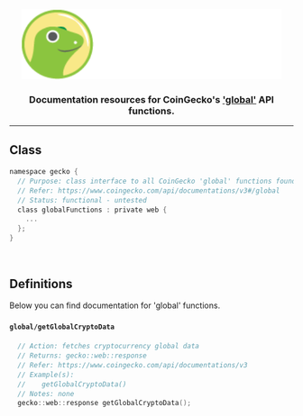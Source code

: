 <p align="center">
  <img width="460" height="125" src="/images/coingecko.jpg">
</p>
<h3 align="center">Documentation resources for CoinGecko's <a href="https://www.coingecko.com/api/documentations/v3#/global">'global'</a> API functions.</h3>
<hr>

<h2>Class</h2>

```c
namespace gecko {
  // Purpose: class interface to all CoinGecko 'global' functions found below
  // Refer: https://www.coingecko.com/api/documentations/v3#/global
  // Status: functional - untested
  class globalFunctions : private web {
    ...
  };
}
```

<br>

<h2>Definitions</h2>
<p>Below you can find documentation for 'global' functions.</p>

<h4><code>global/getGlobalCryptoData</code></h4>

```c
  // Action: fetches cryptocurrency global data
  // Returns: gecko::web::response
  // Refer: https://www.coingecko.com/api/documentations/v3
  // Example(s):
  //    getGlobalCryptoData()
  // Notes: none
  gecko::web::response getGlobalCryptoData();
```
